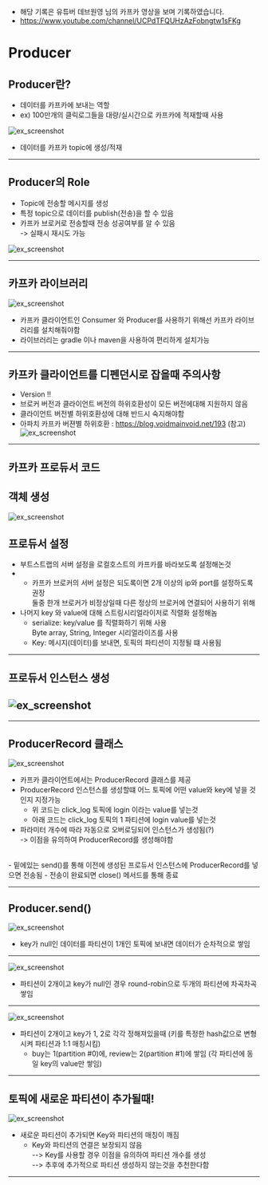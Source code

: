 
- 해당 기록은 유튜버 데브원영 님의 카프카 영상을 보며 기록하였습니다.
- https://www.youtube.com/channel/UCPdTFQUHzAzFobngtw1sFKg

# Producer

## Producer란?
- 데이터를 카프카에 보내는 역할
- ex) 100만개의 클릭로그들을 대량/실시간으로 카프카에 적재할때 사용

![ex_screenshot](./kafka_img/screenshot13.png)
<br>
- 데이터를 카프카 topic에 생성/적재

---

## Producer의 Role
- Topic에 전송할 메시지를 생성
- 특정 topic으로 데이터를 publish(전송)을 할 수 있음
- 카프카 브로커로 전송할때 전송 성공여부를 알 수 있음 <br> -> 실패시 재시도 가능

![ex_screenshot](./kafka_img/screenshot14.png)


---

## 카프카 라이브러리
![ex_screenshot](./kafka_img/screenshot15.png)
<br>
 - 카프카 클라이언트인 Consumer 와 Producer를 사용하기 위해선 카프카 라이브러리를 설치해줘야함
 - 라이브러리는 gradle 이나 maven을 사용하여 편리하게 설치가능
 ---

## 카프카 클라이언트를 디펜던시로 잡을때 주의사항
 - Version !!
 - 브로커 버전과 클라이언트 버전의 하위호환성이 모든 버전에대해 지원하지 않음
 - 클라이언트 버전별 하위호환성에 대해 반드시 숙지해야함
 - 아파치 카프카 버젼별 하위호환 : https://blog.voidmainvoid.net/193 (참고)
 ![ex_screenshot](./kafka_img/screenshot16.png)
---

## 카프카 프로듀서 코드
## 객체 생성
![ex_screenshot](./kafka_img/screenshot17.png)
<br>
## 프로듀서 설정
- 부트스트랩의 서버 설정을 로컬호스트의 카프카를 바라보도록 설정해논것
- * 카프카 브로커의 서버 설정은 되도록이면 2개 이상의 ip와 port를 설정하도록 권장 <br> 둘중 한개 브로커가 비정상일때 다른 정상의 브로커에 연결되어 사용하기 위해
- 나머지 key 와 value에 대해 스트링시리얼라이저로 직렬화 설정해놈
    - serialize: key/value 를 직렬화하기 위해 사용<br>Byte array, String, Integer 시리얼라이즈를 사용
    - Key: 메시지(데이터)를 보내면, 토픽의 파티션이 지정될 떄 사용됨
---

## 프로듀서 인스턴스 생성
![ex_screenshot](./kafka_img/screenshot18.png)
---

---

## ProducerRecord 클래스
![ex_screenshot](./kafka_img/screenshot19.png)
<br>
- 카프카 클라이언트에서는 ProducerRecord 클래스를 제공
- ProducerRecord 인스턴스를 생성할떄 어느 토픽에 어떤 value와 key에 넣을 것인지 지정가능
    - 위 코드는 click_log 토픽에 login 이라는 value를 넣는것
    - 아래 코드는 click_log 토픽의 1 파티션에 login value를 넣는것
- 파라미터 개수에 따라 자동으로 오버로딩되어 인스턴스가 생성됨(?) 
<br> -> 이점을 유의하여 ProducerRecord를 생성해야함
<br>
 - 밑에있는 send()를 통해 이전에 생성된 프로듀서 인스턴스에 ProducerRecord를 넣으면 전송됨
 - 전송이 완료되면 close() 메서드를 통해 종료

---

## Producer.send()

![ex_screenshot](./kafka_img/screenshot20.png)
<br>

- key가 null인 데이터를 파티션이 1개인 토픽에 보내면 데이터가 순차적으로 쌓임

---

![ex_screenshot](./kafka_img/screenshot21.png)
<br>
- 파티션이 2개이고 key가 null인 경우 round-robin으로 두개의 파티션에 차곡차곡 쌓임

---

![ex_screenshot](./kafka_img/screenshot22.png)
<br>
- 파티션이 2개이고 key가 1, 2로 각각 정해져있을때  (키를 특정한 hash값으로 변형시켜 파티션과 1:1 매칭시킴)
    - buy는 1(partition #0)에, review는 2(partition #1)에 쌓임 (각 파티션에 동일 key의 value만 쌓임)

---

## 토픽에 새로운 파티션이 추가될때!
![ex_screenshot](./kafka_img/screenshot23.png)
<br>
- 새로운 파티션이 추가되면 Key와 파티션의 매칭이 깨짐
    - Key와 파티션의 연결은 보장되지 않음 <br>
    --> Key를 사용할 경우 이점을 유의하여 파티션 개수를 생성 <br>
    --> 추후에 추가적으로 파티션 생성하지 않는것을 추천한다함


---
